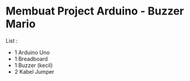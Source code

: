 # Membuat Project Arduino - Buzzer Mario

List :
- 1 Arduino Uno
- 1 Breadboard
- 1 Buzzer (kecil)
- 2 Kabel Jumper